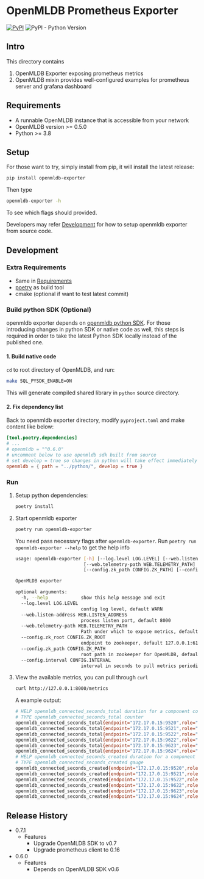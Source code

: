# OpenMLDB Prometheus Exporter

[![PyPI](https://img.shields.io/pypi/v/openmldb-exporter?label=openmldb-exporter)](https://pypi.org/project/openmldb-exporter/)
![PyPI - Python Version](https://img.shields.io/pypi/pyversions/openmldb-exporter)

## Intro

This directory contains

1. OpenMLDB Exporter exposing prometheus metrics
2. OpenMLDB mixin provides well-configured examples for prometheus server and grafana dashboard

## Requirements

- A runnable OpenMLDB instance that is accessible from your network
- OpenMLDB version >= 0.5.0
- Python >= 3.8


## Setup

For those want to try, simply install from pip, it will install the latest release:

```bash
pip install openmldb-exporter
```

Then type

```sh
openmldb-exporter -h
```

To see which flags should provided.

Developers may refer [Development](#development) for how to setup openmldb exporter from source code.


## Development

### Extra Requirements

- Same in [Requirements](#requirements)
- [poetry](https://github.com/python-poetry/poetry) as build tool
- cmake (optional if want to test latest commit)

### Build python SDK (Optional)

openmldb exporter depends on [openmldb python SDK](https://pypi.org/project/openmldb/). For those introducing changes in python SDK or native code as well, this steps is required in order to take the latest Python SDK locally instead of the published one.

#### 1. Build native code

`cd` to root directory of OpenMLDB, and run:

```bash
make SQL_PYSDK_ENABLE=ON
```

This will generate compiled shared library in `python` source directory.

#### 2. Fix dependency list

Back to openmldb exporter directory, modify `pyproject.toml` and make content like below:

```toml
[tool.poetry.dependencies]
# ...
# openmldb = "^0.6.0"
# uncomment below to use openmldb sdk built from source
# set develop = true so changes in python will take effect immediately
openmldb = { path = "../python/", develop = true }
```

### Run

1. Setup python dependencies:

   ```bash
   poetry install
   ```

2. Start openmldb exporter

   ```bash
   poetry run openmldb-exporter
   ```

   You need pass necessary flags after `openmldb-exporter`. Run `poetry run openmldb-exporter --help` to get the help info

   ```bash
   usage: openmldb-exporter [-h] [--log.level LOG.LEVEL] [--web.listen-address WEB.LISTEN_ADDRESS]
                            [--web.telemetry-path WEB.TELEMETRY_PATH] [--config.zk_root CONFIG.ZK_ROOT]
                            [--config.zk_path CONFIG.ZK_PATH] [--config.interval CONFIG.INTERVAL]
   
   OpenMLDB exporter
   
   optional arguments:
     -h, --help            show this help message and exit
     --log.level LOG.LEVEL
                           config log level, default WARN
     --web.listen-address WEB.LISTEN_ADDRESS
                           process listen port, default 8000
     --web.telemetry-path WEB.TELEMETRY_PATH
                           Path under which to expose metrics, default metrics
     --config.zk_root CONFIG.ZK_ROOT
                           endpoint to zookeeper, default 127.0.0.1:6181
     --config.zk_path CONFIG.ZK_PATH
                           root path in zookeeper for OpenMLDB, default /
     --config.interval CONFIG.INTERVAL
                           interval in seconds to pull metrics periodically, default 30.0
   ```

3. View the available metrics, you can pull through `curl`

   ```bash
   curl http://127.0.0.1:8000/metrics
   ```

   A example output:

   ```bash
   # HELP openmldb_connected_seconds_total duration for a component conncted time in seconds                              
   # TYPE openmldb_connected_seconds_total counter                                                                        
   openmldb_connected_seconds_total{endpoint="172.17.0.15:9520",role="tablet"} 208834.70900011063                         
   openmldb_connected_seconds_total{endpoint="172.17.0.15:9521",role="tablet"} 208834.70700001717                         
   openmldb_connected_seconds_total{endpoint="172.17.0.15:9522",role="tablet"} 208834.71399998665                         
   openmldb_connected_seconds_total{endpoint="172.17.0.15:9622",role="nameserver"} 208833.70000004768                     
   openmldb_connected_seconds_total{endpoint="172.17.0.15:9623",role="nameserver"} 208831.70900011063                     
   openmldb_connected_seconds_total{endpoint="172.17.0.15:9624",role="nameserver"} 208829.7230000496                      
   # HELP openmldb_connected_seconds_created duration for a component conncted time in seconds                            
   # TYPE openmldb_connected_seconds_created gauge                                                                        
   openmldb_connected_seconds_created{endpoint="172.17.0.15:9520",role="tablet"} 1.6501813860467942e+09                   
   openmldb_connected_seconds_created{endpoint="172.17.0.15:9521",role="tablet"} 1.6501813860495396e+09                   
   openmldb_connected_seconds_created{endpoint="172.17.0.15:9522",role="tablet"} 1.650181386050323e+09                    
   openmldb_connected_seconds_created{endpoint="172.17.0.15:9622",role="nameserver"} 1.6501813860512116e+09               
   openmldb_connected_seconds_created{endpoint="172.17.0.15:9623",role="nameserver"} 1.650181386051238e+09                
   openmldb_connected_seconds_created{endpoint="172.17.0.15:9624",role="nameserver"} 1.6501813860512598e+09               
   ```

## Release History

- 0.7.1
    * Features
        - Upgrade OpenMLDB SDK to v0.7
        - Upgrade prometheus client to 0.16
- 0.6.0
    * Features
        - Depends on OpenMLDB SDK v0.6
